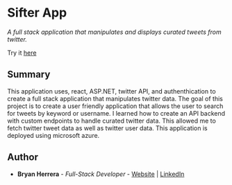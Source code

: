 # Sifter App

*A full stack application that manipulates and displays curated tweets from twitter.*

Try it [here](https://sifterapp.azurewebsites.net/)

<!-- <img src="./starwars_v4.gif" alt="alt text" width="700px"> -->

## Summary

This application uses, react, ASP.NET, twitter API, and authenthication to create a full stack application that manipulates twitter data. The goal of this project is to create a user friendly application that allows the user to search for tweets by keyword or username. I learned how to create an API backend with custom endpoints to handle curated twitter data. This allowed me to fetch twitter tweet data as well as twitter user data. This application is deployed using microsoft azure.


## Author

* **Bryan Herrera** - *Full-Stack Developer* - [Website](http://bryan-herrera.com) | [LinkedIn](https://www.linkedin.com/in/herrerabryan/)  